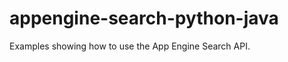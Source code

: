 appengine-search-python-java
============================

Examples showing how to use the App Engine Search API. 